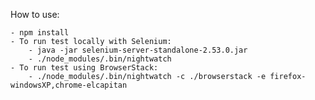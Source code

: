 How to use:

    - npm install
    - To run test locally with Selenium:
        - java -jar selenium-server-standalone-2.53.0.jar
        - ./node_modules/.bin/nightwatch
    - To run test using BrowserStack:
        - ./node_modules/.bin/nightwatch -c ./browserstack -e firefox-windowsXP,chrome-elcapitan
